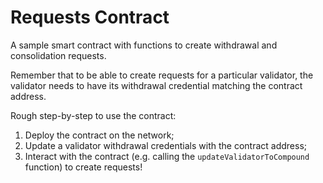 # Requests Contract

A sample smart contract with functions to create withdrawal and consolidation requests.

Remember that to be able to create requests for a particular validator, the validator needs to have its withdrawal credential matching the contract address.

Rough step-by-step to use the contract:
1. Deploy the contract on the network;
2. Update a validator withdrawal credentials with the contract address;
3. Interact with the contract (e.g. calling the `updateValidatorToCompound` function) to create requests!
